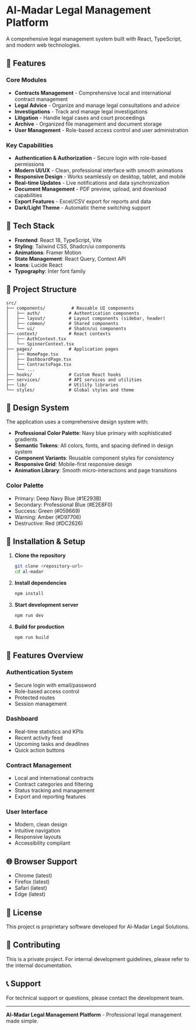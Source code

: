 # Al-Madar Legal Management Platform

A comprehensive legal management system built with React, TypeScript, and modern web technologies.

## 🌟 Features

### Core Modules
- **Contracts Management** - Comprehensive local and international contract management
- **Legal Advice** - Organize and manage legal consultations and advice
- **Investigations** - Track and manage legal investigations
- **Litigation** - Handle legal cases and court proceedings
- **Archive** - Organized file management and document storage
- **User Management** - Role-based access control and user administration

### Key Capabilities
- **Authentication & Authorization** - Secure login with role-based permissions
- **Modern UI/UX** - Clean, professional interface with smooth animations
- **Responsive Design** - Works seamlessly on desktop, tablet, and mobile
- **Real-time Updates** - Live notifications and data synchronization
- **Document Management** - PDF preview, upload, and download capabilities
- **Export Features** - Excel/CSV export for reports and data
- **Dark/Light Theme** - Automatic theme switching support

## 🚀 Tech Stack

- **Frontend**: React 18, TypeScript, Vite
- **Styling**: Tailwind CSS, Shadcn/ui components
- **Animations**: Framer Motion
- **State Management**: React Query, Context API
- **Icons**: Lucide React
- **Typography**: Inter font family

## 📁 Project Structure

```
src/
├── components/          # Reusable UI components
│   ├── auth/           # Authentication components
│   ├── layout/         # Layout components (sidebar, header)
│   ├── common/         # Shared components
│   └── ui/             # Shadcn/ui components
├── context/            # React contexts
│   ├── AuthContext.tsx
│   └── SpinnerContext.tsx
├── pages/              # Application pages
│   ├── HomePage.tsx
│   ├── DashboardPage.tsx
│   ├── ContractsPage.tsx
│   └── ...
├── hooks/              # Custom React hooks
├── services/           # API services and utilities
├── lib/                # Utility libraries
└── styles/             # Global styles and theme
```

## 🎨 Design System

The application uses a comprehensive design system with:

- **Professional Color Palette**: Navy blue primary with sophisticated gradients
- **Semantic Tokens**: All colors, fonts, and spacing defined in design system
- **Component Variants**: Reusable component styles for consistency
- **Responsive Grid**: Mobile-first responsive design
- **Animation Library**: Smooth micro-interactions and page transitions

### Color Palette
- Primary: Deep Navy Blue (#1E293B)
- Secondary: Professional Blue (#E2E8F0)
- Success: Green (#059669)
- Warning: Amber (#D97706)
- Destructive: Red (#DC2626)

## 🔧 Installation & Setup

1. **Clone the repository**
   ```bash
   git clone <repository-url>
   cd al-madar
   ```

2. **Install dependencies**
   ```bash
   npm install
   ```

3. **Start development server**
   ```bash
   npm run dev
   ```

4. **Build for production**
   ```bash
   npm run build
   ```

## 📱 Features Overview

### Authentication System
- Secure login with email/password
- Role-based access control
- Protected routes
- Session management

### Dashboard
- Real-time statistics and KPIs
- Recent activity feed
- Upcoming tasks and deadlines
- Quick action buttons

### Contract Management
- Local and international contracts
- Contract categories and filtering
- Status tracking and management
- Export and reporting features

### User Interface
- Modern, clean design
- Intuitive navigation
- Responsive layouts
- Accessibility compliant

## 🌐 Browser Support

- Chrome (latest)
- Firefox (latest)
- Safari (latest)
- Edge (latest)

## 📄 License

This project is proprietary software developed for Al-Madar Legal Solutions.

## 🤝 Contributing

This is a private project. For internal development guidelines, please refer to the internal documentation.

## 📞 Support

For technical support or questions, please contact the development team.

---

**Al-Madar Legal Management Platform** - Professional legal management made simple.